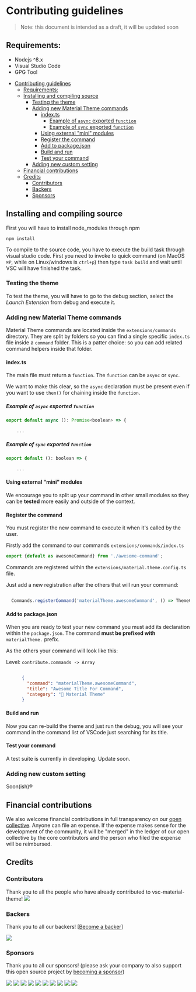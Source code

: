# Contributing guidelines

> Note: this document is intended as a draft, it will be updated soon

## Requirements:

* Nodejs ^8.x
* Visual Studio Code
* GPG Tool

- [Contributing guidelines](#contributing-guidelines)
  - [Requirements:](#requirements)
  - [Installing and compiling source](#installing-and-compiling-source)
    - [Testing the theme](#testing-the-theme)
    - [Adding new Material Theme commands](#adding-new-material-theme-commands)
      - [index.ts](#indexts)
        - [Example of `async` exported `function`](#example-of-async-exported-function)
        - [Example of `sync` exported `function`](#example-of-sync-exported-function)
      - [Using external "mini" modules](#using-external-mini-modules)
      - [Register the command](#register-the-command)
      - [Add to package.json](#add-to-packagejson)
      - [Build and run](#build-and-run)
      - [Test your command](#test-your-command)
    - [Adding new custom setting](#adding-new-custom-setting)
  - [Financial contributions](#financial-contributions)
  - [Credits](#credits)
    - [Contributors](#contributors)
    - [Backers](#backers)
    - [Sponsors](#sponsors)

## Installing and compiling source

First you will have to install node_modules through npm

```shell
npm install
```

To compile to the source code, you have to execute the build task through visual studio code.
First you need to invoke to quick command (on MacOS `⌘P`, while on Linux/windows is `ctrl+p`)
then type `task build` and wait until VSC will have finished the task.

### Testing the theme

To test the theme, you will have to go to the debug section, select the *Launch Extension* from debug and execute it.

### Adding new Material Theme commands

Material Theme commands are located inside the `extensions/commands` directory. They are split by folders so you can find a single specific `index.ts` file inside a `command` folder. This is a patter choice: so you can add related command helpers inside that folder.

#### index.ts

The main file must return a `function`. The `function` can be `async` or `sync`.

We want to make this clear, so the `async` declaration must be present even if you want to use `then()` for chaining inside the `function`.

##### Example of `async` exported `function`

```js
export default async (): Promise<boolean> => {

    ...
```

##### Example of `sync` exported `function`

```js
export default (): boolean => {

    ...
```

#### Using external "mini" modules

We encourage you to split up your command in other small modules so they can be **tested** more easily and outside of the context.

#### Register the command

You must register the new command to execute it when it's called by the user.

Firstly add the command to our commands `extensions/commands/index.ts`

```js
export {default as awesomeCommand} from './awesome-command';
```

Commands are registered within the `extensions/material.theme.config.ts` file.

Just add a new registration after the others that will run your command:

```js

  Commands.registerCommand('materialTheme.awesomeCommand', () => ThemeCommands.awesomeCommand());

```

#### Add to package.json

When you are ready to test your new command you must add its declaration within the `package.json`. The command **must be prefixed with** `materialTheme.` prefix.

As the others your command will look like this:

Level: `contribute.commands -> Array`
```json

      {
        "command": "materialTheme.awesomeCommand",
        "title": "Awesome Title For Command",
        "category": "🎨 Material Theme"
      }

```

#### Build and run

Now you can re-build the theme and just run the debug, you will see your command in the command list of VSCode just searching for its title.

#### Test your command

A test suite is currently in developing. Update soon.


### Adding new custom setting

Soon(ish)®


## Financial contributions

We also welcome financial contributions in full transparency on our [open collective](https://opencollective.com/vsc-material-theme).
Anyone can file an expense. If the expense makes sense for the development of the community, it will be "merged" in the ledger of our open collective by the core contributors and the person who filed the expense will be reimbursed.


## Credits


### Contributors

Thank you to all the people who have already contributed to vsc-material-theme!
<a href="graphs/contributors"><img src="https://opencollective.com/vsc-material-theme/contributors.svg?width=890" /></a>


### Backers

Thank you to all our backers! [[Become a backer](https://opencollective.com/vsc-material-theme#backer)]

<a href="https://opencollective.com/material-theme#backers" target="_blank"><img src="https://opencollective.com/material-theme/backers.svg?width=890"></a>


### Sponsors

Thank you to all our sponsors! (please ask your company to also support this open source project by [becoming a sponsor](https://opencollective.com/vsc-material-theme#sponsor))

<a href="https://opencollective.com/material-theme/sponsor/0/website" target="_blank"><img src="https://opencollective.com/material-theme/sponsor/0/avatar.svg"></a>
<a href="https://opencollective.com/material-theme/sponsor/1/website" target="_blank"><img src="https://opencollective.com/material-theme/sponsor/1/avatar.svg"></a>
<a href="https://opencollective.com/material-theme/sponsor/2/website" target="_blank"><img src="https://opencollective.com/material-theme/sponsor/2/avatar.svg"></a>
<a href="https://opencollective.com/material-theme/sponsor/3/website" target="_blank"><img src="https://opencollective.com/material-theme/sponsor/3/avatar.svg"></a>
<a href="https://opencollective.com/material-theme/sponsor/4/website" target="_blank"><img src="https://opencollective.com/material-theme/sponsor/4/avatar.svg"></a>
<a href="https://opencollective.com/material-theme/sponsor/5/website" target="_blank"><img src="https://opencollective.com/material-theme/sponsor/5/avatar.svg"></a>
<a href="https://opencollective.com/material-theme/sponsor/6/website" target="_blank"><img src="https://opencollective.com/material-theme/sponsor/6/avatar.svg"></a>
<a href="https://opencollective.com/material-theme/sponsor/7/website" target="_blank"><img src="https://opencollective.com/material-theme/sponsor/7/avatar.svg"></a>
<a href="https://opencollective.com/material-theme/sponsor/8/website" target="_blank"><img src="https://opencollective.com/material-theme/sponsor/8/avatar.svg"></a>
<a href="https://opencollective.com/material-theme/sponsor/9/website" target="_blank"><img src="https://opencollective.com/material-theme/sponsor/9/avatar.svg"></a>
